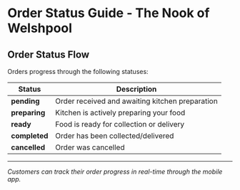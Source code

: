 # Order Status Guide - The Nook of Welshpool

## Order Status Flow

Orders progress through the following statuses:

| Status | Description |
|--------|-------------|
| **pending** | Order received and awaiting kitchen preparation |
| **preparing** | Kitchen is actively preparing your food |
| **ready** | Food is ready for collection or delivery |
| **completed** | Order has been collected/delivered |
| **cancelled** | Order was cancelled |

---

*Customers can track their order progress in real-time through the mobile app.*